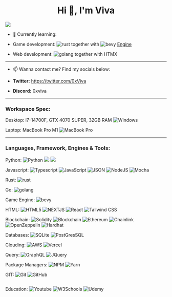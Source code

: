 <h1 align="center">Hi 👋, I'm Viva</h1>
<img src="https://user-images.githubusercontent.com/73097560/115834477-dbab4500-a447-11eb-908a-139a6edaec5c.gif">


- 🌱 Currently learning:
  
 - Game development: <img alt="rust" src="https://img.shields.io/badge/Rust-000000?style=for-the-badge&logo=rust&logoColor=white)"/> together with <img alt="bevy" src="https://img.shields.io/badge/Bevy-232326?style=for-the-badge&logo=bevy&logoColor=white)"/> [Engine](https://bevyengine.org/)

- Web development:  <img alt="golang" src="https://img.shields.io/badge/Go-00ADD8?style=for-the-badge&logo=go&logoColor=white"/> together with HTMX

--------------------------------
  
- 📫 Wanna contact me? Find my socials below:
  
- **Twitter:** https://twitter.com/0xViva 

- **Discord:** 0xviva

---------------------------------------------

<h3>Workspace Spec:</h3>
<p>
Desktop: i7-14700F, GTX 4070 SUPER, 32GB RAM <img alt="Windows" src="https://img.shields.io/badge/Windows-0078D6?style=for-the-badge&logo=windows&logoColor=white"/>

Laptop: MacBook Pro M1 <img alt="MacBook Pro" src="https://img.shields.io/badge/apple%20silicon-333333?style=for-the-badge&logo=apple&logoColor=white"/>


</p>

-----

<h3 align="left">Languages, Framework, Engines & Tools:</h3>
<p align="center"> 

Python:
  <img alt="Python" src="https://img.shields.io/badge/python-%2314354C.svg?&style=for-the-badge&logo=python&logoColor=white"/>
    <img src="https://img.shields.io/badge/Pandas-2C2D72?style=for-the-badge&logo=pandas&logoColor=white" /> 
     <img src="https://img.shields.io/badge/Flask-000000?style=for-the-badge&logo=flask&logoColor=white" />   

Javascript:
  <img alt="Typescript" src="https://img.shields.io/badge/TypeScript-007ACC?style=for-the-badge&logo=typescript&logoColor=white"/>
  <img alt="JavaScript" src="https://img.shields.io/badge/javascript-%23323330.svg?&style=for-the-badge&logo=javascript&logoColor=%23F7DF1E"/>
  <img alt="JSON" src="https://img.shields.io/badge/json-5E5C5C?style=for-the-badge&logo=json&logoColor=white"/>
  <img alt="NodeJS" src="https://img.shields.io/badge/node.js-%2343853D.svg?&style=for-the-badge&logo=node.js&logoColor=white"/>
<img alt="Mocha" src="https://img.shields.io/badge/Mocha-8D6748?style=for-the-badge&logo=Mocha&logoColor=white"/>

Rust:
<img alt="rust" src="https://img.shields.io/badge/Rust-000000?style=for-the-badge&logo=rust&logoColor=white)"/>

Go: <img alt="golang" src="https://img.shields.io/badge/Go-00ADD8?style=for-the-badge&logo=go&logoColor=white"/>

Game Engine: <img alt="bevy" src="https://img.shields.io/badge/Bevy-232326?style=for-the-badge&logo=bevy&logoColor=white)"/>

HTML:
   <img alt="HTML5" src="https://img.shields.io/badge/html5-%23E34F26.svg?&style=for-the-badge&logo=html5&logoColor=white"/>
   <img alt="NEXTJS" src="https://img.shields.io/badge/next.js-000000?style=for-the-badge&logo=nextdotjs&logoColor=white"/>
  <img alt="React" src="https://img.shields.io/badge/react-%2320232a.svg?&style=for-the-badge&logo=react&logoColor=%2361DAFB"/>
 <img alt="Tailwind CSS" src="https://img.shields.io/badge/Tailwind_CSS-38B2AC?style=for-the-badge&logo=tailwind-css&logoColor=white"/>

Blockchain:
  <img alt="Solidity" src="https://img.shields.io/badge/Solidity-e6e6e6?style=for-the-badge&logo=solidity&logoColor=black"/>
  <img alt="Blockchain" src="https://img.shields.io/badge/Blockchain.com-121D33?logo=blockchaindotcom&logoColor=fff&style=for-the-badge"/>
  <img alt="Ethereum" src="https://img.shields.io/badge/Ethereum-3C3C3D?style=for-the-badge&logo=Ethereum&logoColor=white"/>
  <img alt="Chainlink" src="https://img.shields.io/badge/chainlink-375BD2?style=for-the-badge&logo=chainlink&logoColor=white"/>
  <img alt="OpenZeppelin" src="https://img.shields.io/badge/OpenZeppelin-4E5EE4?logo=OpenZeppelin&logoColor=fff&style=for-the-badge"/>
  <img alt="Hardhat" src="https://img.shields.io/badge/Hardhat-fff100?logo=hardhat.svg&logoColor=fff&style=for-the-badge"/>

Databases:
<img alt="SQLite" src="https://img.shields.io/badge/SQLite-07405E?style=for-the-badge&logo=sqlite&logoColor=white"/>
<img alt="PostGresSQL" src="https://img.shields.io/badge/PostgreSQL-316192?style=for-the-badge&logo=postgresql&logoColor=white"/>

Clouding:
<img alt="AWS" src="https://img.shields.io/badge/Amazon_AWS-FF9900?style=for-the-badge&logo=amazonaws&logoColor=white"/>
<img alt="Vercel" src="https://img.shields.io/badge/Vercel-000000?style=for-the-badge&logo=vercel&logoColor=white"/>

Query:
<img alt="GraphQL" src="https://img.shields.io/badge/GraphQl-E10098?style=for-the-badge&logo=graphql&logoColor=white"/>
<img alt="JQuery" src="https://img.shields.io/badge/Mocha-8D6748?style=for-the-badge&logo=Mocha&logoColor=white"/>

Package Managers:
<img alt="NPM" src="https://img.shields.io/badge/npm-CB3837?style=for-the-badge&logo=npm&logoColor=white"/>
<img alt="Yarn" src="https://img.shields.io/badge/Yarn-2C8EBB?style=for-the-badge&logo=yarn&logoColor=white"/>

GIT:
  <img alt="Git" src="https://img.shields.io/badge/git-%23F05033.svg?&style=for-the-badge&logo=git&logoColor=white"/>
  <img alt="GitHub" src="https://img.shields.io/badge/github-%23121011.svg?&style=for-the-badge&logo=github&logoColor=white"/>
</p>
<img alt="" src=""/>

Education:
<img alt="Youtube" src="https://img.shields.io/badge/YouTube-FF0000?style=for-the-badge&logo=youtube&logoColor=white"/>
<img alt="W3Schools" src="https://img.shields.io/badge/W3Schools-04AA6D?style=for-the-badge&logo=W3Schools&logoColor=white"/>
<img alt="Udemy" src="https://img.shields.io/badge/Udemy-EC5252?style=for-the-badge&logo=Udemy&logoColor=white"/>

<br/> <br/>

